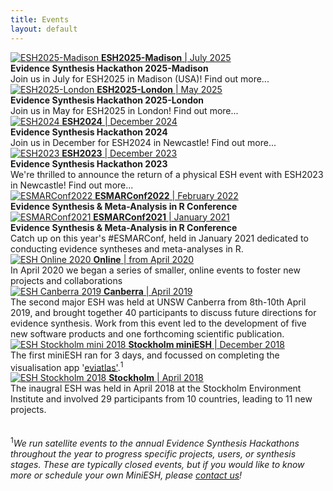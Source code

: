 ```yaml
---
title: Events
layout: default
---
```

<div class="clearfix">
  <a href="/events/2025-07-madison.html">
    <img class="profiletext"
    src="/assets/images/events/2024-12-newcastle.jpg"
    alt="ESH2025-Madison"/>
  </a>
  <a href="/events/2025-07-madison.html"><b>ESH2025-Madison</b> | July 2025</a><br>
  <b>Evidence Synthesis Hackathon 2025-Madison</b><br>
  Join us in July for ESH2025 in Madison (USA)! Find out more...
</div>

<div class="clearfix">
  <a href="/events/2025-05-london.html">
    <img class="profiletext"
    src="/assets/images/events/2024-12-newcastle.jpg"
    alt="ESH2025-London"/>
  </a>
  <a href="/events/2025-05-london.html"><b>ESH2025-London</b> | May 2025</a><br>
  <b>Evidence Synthesis Hackathon 2025-London</b><br>
  Join us in May for ESH2025 in London! Find out more...
</div>

<div class="clearfix">
  <a href="/events/2024-12-newcastle.html">
    <img class="profiletext"
    src="/assets/images/events/2024-12-newcastle.jpg"
    alt="ESH2024"/>
  </a>
  <a href="/events/2024-12-newcastle.html"><b>ESH2024</b> | December 2024</a><br>
  <b>Evidence Synthesis Hackathon 2024</b><br>
  Join us in December for ESH2024 in Newcastle! Find out more...
</div>

<div class="clearfix">
  <a href="/events/2023-12-newcastle.html">
    <img class="profiletext"
    src="/assets/images/events/2024-12-newcastle.jpg"
    alt="ESH2023"/>
  </a>
  <a href="/events/2023-12-newcastle.html"><b>ESH2023</b> | December 2023</a><br>
  <b>Evidence Synthesis Hackathon 2023</b><br>
  We're thrilled to announce the return of a physical ESH event with ESH2023 in Newcastle! Find out more...
</div>

<div class="clearfix">
  <a href="/events/2022-01-ESMARConf2022.html">
    <img class="profiletext"
    src="/assets/images/events/2022-01-ESMARConf2022.png"
    alt="ESMARConf2022"/>
  </a>
  <a href="/events/2022-01-ESMARConf2022.html"><b>ESMARConf2022</b> | February 2022</a><br>
  <b>Evidence Synthesis & Meta-Analysis in R Conference</b><br>
</div>

<div class="clearfix">
  <a href="/events/2021-01-ESMAR.html">
    <img class="profiletext"
    src="/assets/images/events/2021-01-ESMAR.png"
    alt="ESMARConf2021"/>
  </a>
  <a href="/events/2021-01-ESMAR.html"><b>ESMARConf2021</b> | January 2021</a><br>
  <b>Evidence Synthesis & Meta-Analysis in R Conference</b><br>
  Catch up on this year's #ESMARConf, held in January 2021 dedicated to conducting evidence syntheses and meta-analyses in R.
</div>

<div class="clearfix">
  <a href="/events/2020-04-online.html">
    <img class="profiletext"
    src="/assets/images/events/2020-04-online.png"
    alt="ESH Online 2020"/>
  </a>
  <a href="/events/2020-04-online.html"><b>Online</b> | from April 2020</a><br>
  In April 2020 we began a series of smaller, online events to foster new projects and collaborations
</div>

<div class="clearfix">
  <a href="/events/2019-04-canberra.html">
    <img class="profiletext"
    src="/assets/images/events/2019-04-canberra.png"
    alt="ESH Canberra 2019"/>
  </a>
  <a href="/events/2019-04-canberra.html"><b>Canberra</b> | April 2019</a><br>
  The second major ESH was held at UNSW Canberra from 8th-10th April 2019, and brought together 40 participants to discuss future directions for evidence synthesis. Work from this event led to the development of five new software products and one forthcoming scientific publication.  
</div>

<div class="clearfix">
  <a href="/events/2018-12-stockholm-mini.html">
    <img class="profiletext"
    src="/assets/images/events/2018-12-stockholm-mini.png"
    alt="ESH Stockholm mini 2018"/>
  </a><a href="/events/2018-12-stockholm-mini.html"><b>Stockholm miniESH</b> | December 2018</a><br>
  The first miniESH ran for 3 days, and focussed on completing the visualisation app '<a href="https://github.com/ESHackathon/eviatlas">eviatlas'</a>.<sup>1</sup>  
</div>

<div class="clearfix">
  <a href="/events/2018-04-stockholm.html">
    <img class="profiletext"
    src="/assets/images/events/2018-04-stockholm.png"
    alt="ESH Stockholm 2018"/>
  </a><a href="/events/2018-04-stockholm.html"><b>Stockholm</b> | April 2018</a><br>
  The inaugral ESH was held in April 2018 at the Stockholm Environment Institute and involved 29 participants from 10 countries, leading to 11 new projects.  
</div>

<br>
<br>
<sup>1</sup><em>We run satellite events to the annual Evidence Synthesis Hackathons throughout the year to progress specific projects, users, or synthesis stages. These are typically closed events, but if you would like to know more or schedule your own MiniESH, please <a href="mailto:eshackathon@gmail.com">contact us</a>!</em>